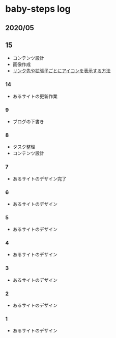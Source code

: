 
# baby-steps log

## 2020/05

## 15

* コンテンツ設計
* 画像作成
* [リンク先や拡張子ごとにアイコンを表示する方法](https://www.nxworld.net/tips/change-the-icon-for-each-extension.html)

### 14

* あるサイトの更新作業

### 9

* ブログの下書き

### 8

* タスク整理
* コンテンツ設計

### 7

* あるサイトのデザイン完了

### 6

* あるサイトのデザイン

### 5

* あるサイトのデザイン

### 4

* あるサイトのデザイン

### 3

* あるサイトのデザイン

### 2

* あるサイトのデザイン

### 1

* あるサイトのデザイン